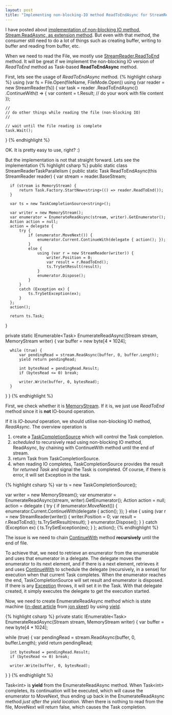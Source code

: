 ```yaml
---
layout: post
title: "Implementing non-blocking-IO method ReadToEndAsync for StreamReader"
---
```


I have posted about [implementation of non-blocking IO method, Stream.ReadAsync, as extension method][read_async]. But even with that method, the consumer still need to do a lot of things such as creating buffer, writing to buffer and reading from buffer, etc.

When we need to read the File, we mostly use [StreamReader.ReadToEnd][read_to_end] method. It will be great if we implement the non-blocking IO version of _ReadToEnd_ method as Task-based **ReadToEndAsync** method.

First, lets see the usage of _ReadToEndAsync_ method.
{% highlight csharp %}
using (var fs = File.Open(fileName, FileMode.Open))
using (var reader = new StreamReader(fs)) {
var task = reader
.ReadToEndAsync()
.ContinueWith(t => {
var content = t.Result;
// do your work with file content
});

    //
    // do other things while reading the file (non-blocking IO)
    //

    // wait until the file reading is complete
    task.Wait();

}
{% endhighlight %}

OK. It is pretty easy to use, right? :)

But the implementation is not that straight forward. Lets see the implementation
{% highlight csharp %}
public static class StreamReaderTaskParallelism {
public static Task<string> ReadToEndAsync(this StreamReader reader) {
var stream = reader.BaseStream;

      if (stream is MemoryStream) {
          return Task.Factory.StartNew<string>(() => reader.ReadToEnd());
      }

      var ts = new TaskCompletionSource<string>();

      var writer = new MemoryStream();
      var enumerator = EnumerateReadAsync(stream, writer).GetEnumerator();
      Action action = null;
      action = delegate {
          try {
              if (enumerator.MoveNext()) {
                  enumerator.Current.ContinueWith(delegate { action(); });
              }
              else {
                  using (var r = new StreamReader(writer)) {
                      writer.Position = 0;
                      var result = r.ReadToEnd();
                      ts.TrySetResult(result);
                  }
                  enumerator.Dispose();
              }
          }
          catch (Exception ex) {
              ts.TrySetException(ex);
          }
      };
      action();

      return ts.Task;

}

private static IEnumerable<Task<int>> EnumerateReadAsync(Stream stream, MemoryStream writer) {
var buffer = new byte[4 * 1024];

      while (true) {
          var pendingRead = stream.ReadAsync(buffer, 0, buffer.Length);
          yield return pendingRead;

          int bytesRead = pendingRead.Result;
          if (bytesRead <= 0) break;

          writer.Write(buffer, 0, bytesRead);
      }

}
}
{% endhighlight %}

First, we check whether it is [MemoryStream][]. If it is, we just use _ReadToEnd_ method since it is **not** IO-bound operation.

If it is _IO-bound_ operation, we should utilise non-blocking IO method, _ReadAsync_. The overview operation is

1. create a [TaskCompletionSource][] which will control the Task completion.
2. _scheduled_ to recursively read using non-blocking IO method, ReadAsync, by chaining with ContinueWith method until the end of stream.
3. return Task from TaskCompletionSource.
4. when reading IO completes, TaskCompletionSource provides the result for _returned Task_ and signal the Task is completed. Of course, if there is error, it will set Exception in the task.

{% highlight csharp %}
var ts = new TaskCompletionSource<string>();

var writer = new MemoryStream();
var enumerator = EnumerateReadAsync(stream, writer).GetEnumerator();
Action action = null;
action = delegate {
try {
if (enumerator.MoveNext()) {
enumerator.Current.ContinueWith(delegate { action(); });
}
else {
using (var r = new StreamReader(writer)) {
writer.Position = 0;
var result = r.ReadToEnd();
ts.TrySetResult(result);
}
enumerator.Dispose();
}
}
catch (Exception ex) {
ts.TrySetException(ex);
}
};
action();
{% endhighlight %}

The issue is we need to chain [ContinueWith][] method **recursively** until the end of file.

To achieve that, we need to retrieve an enumerator from the enumerable and uses that enumerator in a delegate. The delegate moves the enumerator to its next element, and if there is a next element, retrieves it and uses [ContinueWith][] to schedule the delegate (recursively, in a sense) for execution when that current Task completes. When the enumerator reaches the end, TaskCompletionSource will set result and enumerator is disposed. If there is any [Exception][] throws, it will set it in the Task. With that delegate created, it simply executes the delegate to get the execution started.

Now, we need to create EnumerateReadAsync method which is state machine ([in-dept article][state_machine] from [jon skeet][]) by using [yield][].

{% highlight csharp %}
private static IEnumerable<Task<int>> EnumerateReadAsync(Stream stream, MemoryStream writer) {
var buffer = new byte[4 * 1024];

while (true) {
var pendingRead = stream.ReadAsync(buffer, 0, buffer.Length);
yield return pendingRead;

      int bytesRead = pendingRead.Result;
      if (bytesRead <= 0) break;

      writer.Write(buffer, 0, bytesRead);

}
}
{% endhighlight %}

Task&lt;int&gt; is **yield** from the EnumerateReadAsync method. When Task&lt;int&gt; completes, its continuation will be executed, which will cause the enumerator to MoveNext, thus ending up back in the EnumerateReadAsync method _just after the yield location_. When there is nothing to read from the file, MoveNext will return false, which causes the Task completion.

[read_async]: //jittuu.com/2012/3/26/TPL-with-Extension-for-Tranditional-Net-Async-Programming/
[read_to_end]: //msdn.microsoft.com/en-us/library/system.io.streamreader.readtoend.aspx
[memorystream]: //msdn.microsoft.com/en-us/library/system.io.memorystream.aspx
[taskcompletionsource]: //msdn.microsoft.com/en-us/library/dd449174.aspx
[continuewith]: //msdn.microsoft.com/en-us/library/system.threading.tasks.task.continuewith.aspx
[exception]: //msdn.microsoft.com/en-us/library/system.exception.aspx
[state_machine]: //csharpindepth.com/articles/chapter6/iteratorblockimplementation.aspx
[jon skeet]: //stackoverflow.com/users/22656/jon-skeet
[yield]: //msdn.microsoft.com/en-us/library/9k7k7cf0.aspx
